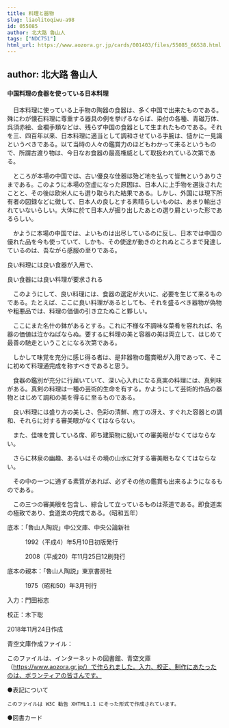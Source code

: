 ```yaml
---
title: 料理と器物
slug: liaolitoqiwu-a98
id: 055085
author: 北大路 魯山人
tags: ["NDC751"]
html_url: https://www.aozora.gr.jp/cards/001403/files/55085_66538.html
---
```


## author: 北大路 魯山人

#### 中国料理の食器を使っている日本料理




　日本料理に使っている上手物の陶器の食器は、多く中国で出来たものである。殊にわが懐石料理に尊重する器具の例を挙げるならば、染付の各種、青磁万体、呉須赤絵、金襴手類などは、残らず中国の食器として生まれたものである。それを三、四百年以来、日本料理に適当として調和させている手腕は、慥かに一見識というべきである。以て当時の人々の鑑賞力のほどもわかって来るというもので、所謂古渡り物は、今日なお食器の最高権威として取扱われている次第である。

　ところが本場の中国では、古い優良な佳器は殆ど地を払って皆無というありさまである。このように本場の空虚になった原因は、日本人に上手物を選抜されたことと、その後は欧米人にも選り取られた結果である。しかし、外国には現下所有者の図録などに徴して、日本人の良しとする素晴らしいものは、あまり輸出されていないらしい。大体に於て日本人が掘り出したあとの選り屑といった形であるらしい。

　かように本場の中国では、よいものは出尽しているのに反し、日本では中国の優れた品を今も使っていて、しかも、その使途が動きのとれぬところまで発達しているのは、吾ながら感服の至りである。




良い料理には良い食器が入用で、

良い食器には良い料理が要求される





　このようにして、良い料理には、食器の選定が大いに、必要を生じて来るものである。たとえば、ここに良い料理があるとしても、それを盛るべき器物が偽物や粗悪品では、料理の価値の引き立たぬこと夥しい。

　ここにまた名什の鉢があるとする。これに不様な不調味な菜肴を容れれば、名器の価値は泣かねばならぬ。要するに料理の美と容器の美は両立して、はじめて最善の馳走ということになる次第である。

　しかして味覚を充分に感じ得る者は、是非器物の鑑賞眼が入用であって、そこに初めて料理通完成を称すべきであると思う。

　食器の鑑別が充分に行届いていて、深い心入れになる真実の料理には、真剣味がある。真剣の料理は一種の芸術的生命を有する。かようにして芸術的作品の器物とはじめて調和の美を得るに至るものである。

　良い料理には盛り方の美しさ、色彩の清鮮、庖丁の冴え、すぐれた容器との調和、それらに対する審美眼がなくてはならない。

　また、佳味を賞している席、即ち建築物に就いての審美眼がなくてはならない。

　さらに林泉の幽趣、あるいはその境の山水に対する審美眼もなくてはならない。

　その中の一つに通ずる素質があれば、必ずその他の鑑賞も出来るようになるものである。

　この三つの審美眼を包含し、綜合して立っているものは茶道である。即食道楽の極致であり、食道楽の完成である。（昭和五年）













底本：「魯山人陶説」中公文庫、中央公論新社

　　　1992（平成4）年5月10日初版発行

　　　2008（平成20）年11月25日12刷発行

底本の親本：「魯山人陶説」東京書房社

　　　1975（昭和50）年3月刊行

入力：門田裕志

校正：木下聡

2018年11月24日作成

青空文庫作成ファイル：

このファイルは、インターネットの図書館、青空文庫（https://www.aozora.gr.jp/）で作られました。入力、校正、制作にあたったのは、ボランティアの皆さんです。











●表記について


	このファイルは W3C 勧告 XHTML1.1 にそった形式で作成されています。







●図書カード